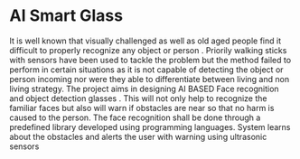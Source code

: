 # AI Smart Glass
It is well known that visually challenged as well as old aged people find it 
difficult to properly recognize any object or person . Priorily walking sticks 
with sensors have been used to tackle the problem but the method failed to 
perform in certain situations as it is not capable of detecting the object or 
person incoming nor were they able to differentiate between living and non 
living strategy.
The project aims in designing AI BASED Face recognition and object 
detection glasses . This will not only help to recognize the familiar faces but 
also will warn if obstacles are near so that no harm is caused to the person.
The face recognition shall be done through a predefined library developed 
using programming languages. System learns about the obstacles and alerts 
the user with warning using ultrasonic sensors
